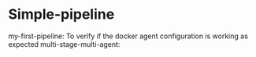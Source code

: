 # Simple-pipeline
my-first-pipeline: To verify if the docker agent configuration is working as expected
multi-stage-multi-agent: 
